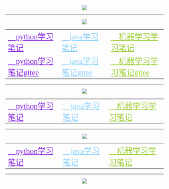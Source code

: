 <center><img src="https://s2.loli.net/2022/03/27/KQm7PFrVcgkEvAR.jpg" ></center>

---

<center><a href="https://sm.ms/image/57NDJcVfZBng6OQ" target="_blank"><img src="https://s2.loli.net/2022/03/27/57NDJcVfZBng6OQ.png" ></a></center>

<table>
  <tr>
    <td>
     <a href="https://hycbook.github.io/bk_python" style="color:#8A2BE2;font-size:25px;font-family:cursive">
&#x1F40D; python学习笔记
</a> 
    </td>
    <td>
      <a href="https://hycbook.github.io/bk_jdk" style="color:#87CEFA;font-size:25px;font-family:cursive">
&#x1F42C; java学习笔记
</a> 
    </td>
    <td>
      <a href="https://hycbook.github.io/bk_machineLearning" style="color:#9ACD32;font-size:25px;font-family:cursive"> &#x1F37C; 机器学习学习笔记</a> 
    </td>
  </tr>
  <tr>
    <td>
     <a href="https://hycbook.gitee.io/bk_python" style="color:#8A2BE2;font-size:25px;font-family:cursive">
&#x1F40D; python学习笔记gitee
</a> 
    </td>
    <td>
      <a href="https://hycbook.gitee.io/bk_jdk" style="color:#87CEFA;font-size:25px;font-family:cursive">
&#x1F42C; java学习笔记gitee
</a> 
    </td>
    <td>
      <a href="https://hycbook.gitee.io/bk_machineLearning" style="color:#9ACD32;font-size:25px;font-family:cursive"> &#x1F37C; 机器学习学习笔记gitee</a> 
    </td>
  </tr>
</table>



---

<center><a href="https://sm.ms/image/I2XcM1flgCJWdSY" target="_blank"><img src="https://s2.loli.net/2022/03/27/I2XcM1flgCJWdSY.png" ></a></center>

<table>
  <tr>
    <td>
     <a href="http://112.126.102.142:4000/" style="color:#8A2BE2;font-size:25px;font-family:cursive">
&#x1F40D; python学习笔记
</a> 
    </td>
    <td>
      <a href="http://112.126.102.142:4001/" style="color:#87CEFA;font-size:25px;font-family:cursive">
&#x1F42C; java学习笔记
</a> 
    </td>
    <td>
      <a href="http://112.126.102.142:4002/" style="color:#9ACD32;font-size:25px;font-family:cursive"> &#x1F37C; 机器学习学习笔记</a> 
    </td>
  </tr>
</table>



---

<center><a href="https://sm.ms/image/8DxOEUGsF74MVWS" target="_blank"><img src="https://s2.loli.net/2022/03/27/8DxOEUGsF74MVWS.png" ></a></center>

<table>
  <tr>
    <td>
     <a href="https://narutohyc.gitbook.io/python" style="color:#8A2BE2;font-size:25px;font-family:cursive">
&#x1F40D; python学习笔记
</a> 
    </td>
    <td>
      <a href="https://narutohyc.gitbook.io/jdk" style="color:#87CEFA;font-size:25px;font-family:cursive">
&#x1F42C; java学习笔记
</a> 
    </td>
    <td>
      <a href="https://narutohyc.gitbook.io/ml" style="color:#9ACD32;font-size:25px;font-family:cursive"> &#x1F37C; 机器学习学习笔记</a> 
    </td>
  </tr>
</table>

---



<center><img src="https://s2.loli.net/2022/03/27/79xJDw2HvY5VoTh.png" ></center>
